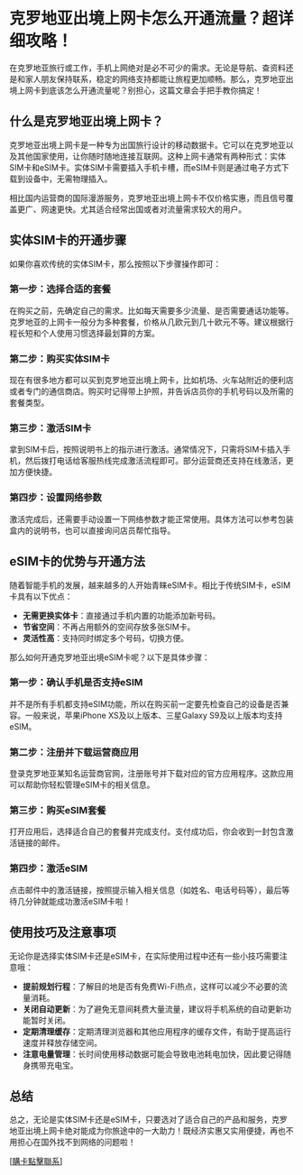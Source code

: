 # 克罗地亚出境上网卡怎么开通流量？超详细攻略！

在克罗地亚旅行或工作，手机上网绝对是必不可少的需求。无论是导航、查资料还是和家人朋友保持联系，稳定的网络支持都能让旅程更加顺畅。那么，克罗地亚出境上网卡到底该怎么开通流量呢？别担心，这篇文章会手把手教你搞定！

## 什么是克罗地亚出境上网卡？

克罗地亚出境上网卡是一种专为出国旅行设计的移动数据卡。它可以在克罗地亚以及其他国家使用，让你随时随地连接互联网。这种上网卡通常有两种形式：实体SIM卡和eSIM卡。实体SIM卡需要插入手机卡槽，而eSIM卡则是通过电子方式下载到设备中，无需物理插入。

相比国内运营商的国际漫游服务，克罗地亚出境上网卡不仅价格实惠，而且信号覆盖更广、网速更快。尤其适合经常出国或者对流量需求较大的用户。

## 实体SIM卡的开通步骤

如果你喜欢传统的实体SIM卡，那么按照以下步骤操作即可：

### 第一步：选择合适的套餐
在购买之前，先确定自己的需求。比如每天需要多少流量、是否需要通话功能等。克罗地亚的上网卡一般分为多种套餐，价格从几欧元到几十欧元不等。建议根据行程长短和个人使用习惯选择最划算的方案。

### 第二步：购买实体SIM卡
现在有很多地方都可以买到克罗地亚出境上网卡，比如机场、火车站附近的便利店或者专门的通信商店。购买时记得带上护照，并告诉店员你的手机号码以及所需的套餐类型。

### 第三步：激活SIM卡
拿到SIM卡后，按照说明书上的指示进行激活。通常情况下，只需将SIM卡插入手机，然后拨打电话给客服热线完成激活流程即可。部分运营商还支持在线激活，更加方便快捷。

### 第四步：设置网络参数
激活完成后，还需要手动设置一下网络参数才能正常使用。具体方法可以参考包装盒内的说明书，也可以直接询问店员帮忙指导。

## eSIM卡的优势与开通方法

随着智能手机的发展，越来越多的人开始青睐eSIM卡。相比于传统SIM卡，eSIM卡具有以下优点：

- **无需更换实体卡**：直接通过手机内置的功能添加新号码。
- **节省空间**：不再占用额外的空间存放多张SIM卡。
- **灵活性高**：支持同时绑定多个号码，切换方便。

那么如何开通克罗地亚出境eSIM卡呢？以下是具体步骤：

### 第一步：确认手机是否支持eSIM
并不是所有手机都支持eSIM功能，所以在购买前一定要先检查自己的设备是否兼容。一般来说，苹果iPhone XS及以上版本、三星Galaxy S9及以上版本均支持eSIM。

### 第二步：注册并下载运营商应用
登录克罗地亚某知名运营商官网，注册账号并下载对应的官方应用程序。这款应用可以帮助你轻松管理eSIM卡的相关信息。

### 第三步：购买eSIM套餐
打开应用后，选择适合自己的套餐并完成支付。支付成功后，你会收到一封包含激活链接的邮件。

### 第四步：激活eSIM
点击邮件中的激活链接，按照提示输入相关信息（如姓名、电话号码等），最后等待几分钟就能成功激活eSIM卡啦！

## 使用技巧及注意事项

无论你是选择实体SIM卡还是eSIM卡，在实际使用过程中还有一些小技巧需要注意哦：

- **提前规划行程**：了解目的地是否有免费Wi-Fi热点，这样可以减少不必要的流量消耗。
- **关闭自动更新**：为了避免无意间耗费大量流量，建议将手机系统的自动更新功能暂时关闭。
- **定期清理缓存**：定期清理浏览器和其他应用程序的缓存文件，有助于提高运行速度并释放存储空间。
- **注意电量管理**：长时间使用移动数据可能会导致电池耗电加快，因此要记得随身携带充电宝。

## 总结

总之，无论是实体SIM卡还是eSIM卡，只要选对了适合自己的产品和服务，克罗地亚出境上网卡绝对能成为你旅途中的一大助力！既经济实惠又实用便捷，再也不用担心在国外找不到网络的问题啦！

[[購卡點擊聯系](https://t.me/s/esim1088)]